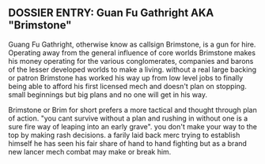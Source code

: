 ## DOSSIER ENTRY: Guan Fu Gathright AKA "Brimstone"

Guang Fu Gathright, otherwise know as callsign Brimstone, is a gun for hire. Operating away from the general influence of core worlds Brimstone makes his money operating for the various conglomerates, companies and barons of the lesser developed worlds to make a living. without a real large backing or patron Brimstone has worked his way up from low level jobs to finally being able to afford his first licensed mech and doesn't plan on stopping. small beginnings but big plans and no one will get in his way.

Brimstone or Brim for short prefers a more tactical and thought through plan of action. "you cant survive without a plan and rushing in without one is a sure fire way of leaping into an early grave". you don't make your way to the top by making rash decisions. a farily laid back merc trying to establish himself he has seen his fair share of hand to hand fighting but as a brand new lancer mech combat may make or break him.
